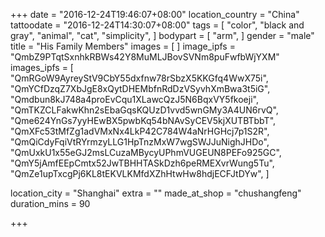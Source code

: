 +++
date = "2016-12-24T19:46:07+08:00"
location_country = "China"
tattoodate = "2016-12-24T14:30:07+08:00"
tags = [
  "color",
  "black and gray",
  "animal",
  "cat",
  "simplicity",
]
bodypart = [
  "arm",
]
gender = "male"
title = "His Family Members"
images = [
]
image_ipfs = "QmbZ9PTqtSxnhkRBWs42Y8MuMLJBovSVNm8puFwfbWjYXM"
images_ipfs = [  
  "QmRGoW9AyreyStV9CbY55dxfnw78rSbzX5KKGfq4WwX75i",
  "QmYCfDzqZ7XbJgE8xQytDHEMbfnRdDzVSyvhXmBwa3t5iG",
  "Qmdbun8kJ748a4proEvCqu1XLawcQzJ5N6BqxVY5fkoeji",
  "QmTKZCLFakwKhn2sEbaGqsKQUzD1vvd5wnGMy3A4UN6rvQ",
  "Qme624YnGs7yyHEwBX5pwbKq54bNAvSyCEV5kjXUTBTbbT",
  "QmXFc53tMfZg1adVMxNx4LkP42C784W4aNrHGHcj7p1S2R",
  "QmQiCdyFqiVtRYrmzyLLG1HpTnzMxW7wgSWJJuNighJHDo",
  "QmUxkU1x55eGJ2msLCuzaMBycyUPhmVUGEUN8PEFo925GC",
  "QmY5jAmfEEpCmtx52JwTBHHTASkDzh6peRMEXvrWung5Tu",
  "QmZe1upTxcgPj6KL8tEKVLKMfdXZhHtwHw8hdjECFJtDYw",
]

location_city = "Shanghai"
extra = ""
made_at_shop = "chushangfeng"
duration_mins = 90

+++
